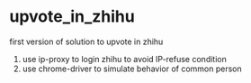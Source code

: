 # upvote_in_zhihu
first version of solution to upvote in zhihu 
1. use ip-proxy to login zhihu to avoid IP-refuse condition
2. use chrome-driver to simulate behavior of common person
